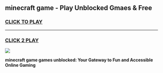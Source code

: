 
## minecraft game - Play Unblocked Gmaes & Free
<h3>
<a href="https://news.freeplayer.one?title=minecraft_game&ref=16F">CLICK TO PLAY</a></h3>
<hr>

<h3>
<a href="https://news.freeplayer.one?title=minecraft_game&ref=16F">CLICK 2 PLAY</a>
  
</h3>

<a href="https://news.freeplayer.one?title=minecraft_game&ref=16F/"><img src="https://clearcache.store/games.png"></a>


**minecraft game games unblocked: Your Gateway to Fun and Accessible Online Gaming**
